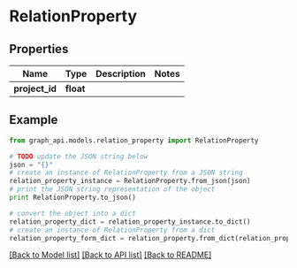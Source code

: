 # RelationProperty


## Properties
Name | Type | Description | Notes
------------ | ------------- | ------------- | -------------
**project_id** | **float** |  | 

## Example

```python
from graph_api.models.relation_property import RelationProperty

# TODO update the JSON string below
json = "{}"
# create an instance of RelationProperty from a JSON string
relation_property_instance = RelationProperty.from_json(json)
# print the JSON string representation of the object
print RelationProperty.to_json()

# convert the object into a dict
relation_property_dict = relation_property_instance.to_dict()
# create an instance of RelationProperty from a dict
relation_property_form_dict = relation_property.from_dict(relation_property_dict)
```
[[Back to Model list]](../README.md#documentation-for-models) [[Back to API list]](../README.md#documentation-for-api-endpoints) [[Back to README]](../README.md)


